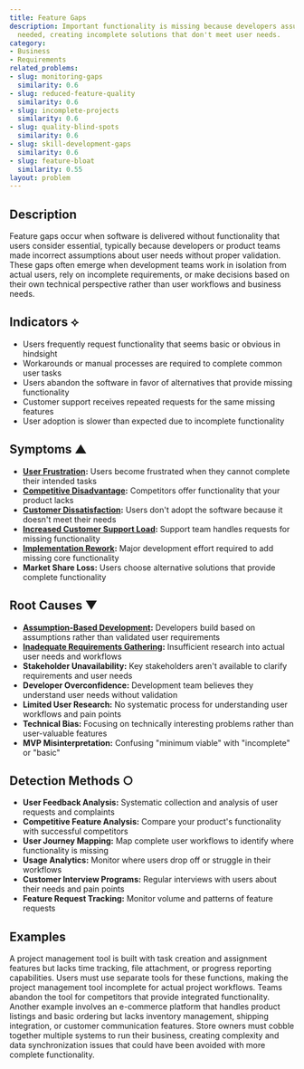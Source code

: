 ```yaml
---
title: Feature Gaps
description: Important functionality is missing because developers assumed it wasn't
  needed, creating incomplete solutions that don't meet user needs.
category:
- Business
- Requirements
related_problems:
- slug: monitoring-gaps
  similarity: 0.6
- slug: reduced-feature-quality
  similarity: 0.6
- slug: incomplete-projects
  similarity: 0.6
- slug: quality-blind-spots
  similarity: 0.6
- slug: skill-development-gaps
  similarity: 0.6
- slug: feature-bloat
  similarity: 0.55
layout: problem
---
```


## Description

Feature gaps occur when software is delivered without functionality that users consider essential, typically because developers or product teams made incorrect assumptions about user needs without proper validation. These gaps often emerge when development teams work in isolation from actual users, rely on incomplete requirements, or make decisions based on their own technical perspective rather than user workflows and business needs.

## Indicators ⟡

- Users frequently request functionality that seems basic or obvious in hindsight
- Workarounds or manual processes are required to complete common user tasks
- Users abandon the software in favor of alternatives that provide missing functionality
- Customer support receives repeated requests for the same missing features
- User adoption is slower than expected due to incomplete functionality

## Symptoms ▲

- **[User Frustration](user-frustration.md):** Users become frustrated when they cannot complete their intended tasks
- **[Competitive Disadvantage](competitive-disadvantage.md):** Competitors offer functionality that your product lacks
- **[Customer Dissatisfaction](customer-dissatisfaction.md):** Users don't adopt the software because it doesn't meet their needs
- **[Increased Customer Support Load](increased-customer-support-load.md):** Support team handles requests for missing functionality
- **[Implementation Rework](implementation-rework.md):** Major development effort required to add missing core functionality
- **Market Share Loss:** Users choose alternative solutions that provide complete functionality

## Root Causes ▼

- **[Assumption-Based Development](assumption-based-development.md):** Developers build based on assumptions rather than validated user requirements
- **[Inadequate Requirements Gathering](inadequate-requirements-gathering.md):** Insufficient research into actual user needs and workflows
- **Stakeholder Unavailability:** Key stakeholders aren't available to clarify requirements and user needs
- **Developer Overconfidence:** Development team believes they understand user needs without validation
- **Limited User Research:** No systematic process for understanding user workflows and pain points
- **Technical Bias:** Focusing on technically interesting problems rather than user-valuable features
- **MVP Misinterpretation:** Confusing "minimum viable" with "incomplete" or "basic"

## Detection Methods ○

- **User Feedback Analysis:** Systematic collection and analysis of user requests and complaints
- **Competitive Feature Analysis:** Compare your product's functionality with successful competitors
- **User Journey Mapping:** Map complete user workflows to identify where functionality is missing
- **Usage Analytics:** Monitor where users drop off or struggle in their workflows
- **Customer Interview Programs:** Regular interviews with users about their needs and pain points
- **Feature Request Tracking:** Monitor volume and patterns of feature requests

## Examples

A project management tool is built with task creation and assignment features but lacks time tracking, file attachment, or progress reporting capabilities. Users must use separate tools for these functions, making the project management tool incomplete for actual project workflows. Teams abandon the tool for competitors that provide integrated functionality. Another example involves an e-commerce platform that handles product listings and basic ordering but lacks inventory management, shipping integration, or customer communication features. Store owners must cobble together multiple systems to run their business, creating complexity and data synchronization issues that could have been avoided with more complete functionality.